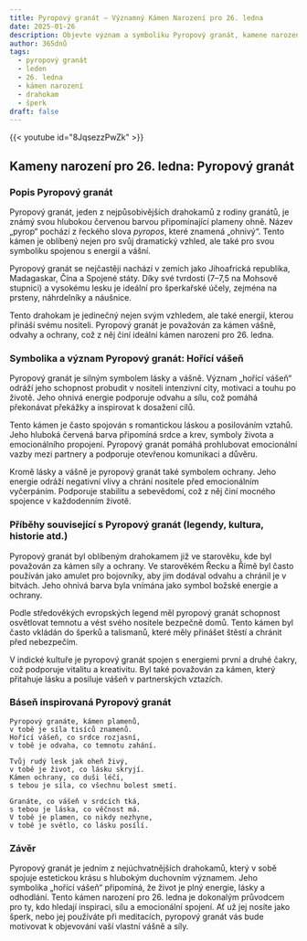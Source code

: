 ```yaml
---
title: Pyropový granát – Významný Kámen Narození pro 26. ledna
date: 2025-01-26
description: Objevte význam a symboliku Pyropový granát, kamene narození pro 26. ledna, který symbolizuje Hořící vášeň. Přečtěte si legendy a inspirující příběhy.
author: 365dnů
tags:
  - pyropový granát
  - leden
  - 26. ledna
  - kámen narození
  - drahokam
  - šperk
draft: false
---
```


{{< youtube id="8JqsezzPwZk" >}}


## Kameny narození pro 26. ledna: Pyropový granát

### Popis Pyropový granát

Pyropový granát, jeden z nejpůsobivějších drahokamů z rodiny granátů, je známý svou hlubokou červenou barvou připomínající plameny ohně. Název „pyrop“ pochází z řeckého slova _pyropos_, které znamená „ohnivý“. Tento kámen je oblíbený nejen pro svůj dramatický vzhled, ale také pro svou symboliku spojenou s energií a vášní.

Pyropový granát se nejčastěji nachází v zemích jako Jihoafrická republika, Madagaskar, Čína a Spojené státy. Díky své tvrdosti (7–7,5 na Mohsově stupnici) a vysokému lesku je ideální pro šperkařské účely, zejména na prsteny, náhrdelníky a náušnice.

Tento drahokam je jedinečný nejen svým vzhledem, ale také energií, kterou přináší svému nositeli. Pyropový granát je považován za kámen vášně, odvahy a ochrany, což z něj činí ideální kámen narození pro 26. ledna.

### Symbolika a význam Pyropový granát: Hořící vášeň

Pyropový granát je silným symbolem lásky a vášně. Význam „hořící vášeň“ odráží jeho schopnost probudit v nositeli intenzivní city, motivaci a touhu po životě. Jeho ohnivá energie podporuje odvahu a sílu, což pomáhá překonávat překážky a inspirovat k dosažení cílů.

Tento kámen je často spojován s romantickou láskou a posilováním vztahů. Jeho hluboká červená barva připomíná srdce a krev, symboly života a emocionálního propojení. Pyropový granát pomáhá prohlubovat emocionální vazby mezi partnery a podporuje otevřenou komunikaci a důvěru.

Kromě lásky a vášně je pyropový granát také symbolem ochrany. Jeho energie odráží negativní vlivy a chrání nositele před emocionálním vyčerpáním. Podporuje stabilitu a sebevědomí, což z něj činí mocného spojence v každodenním životě.

### Příběhy související s Pyropový granát (legendy, kultura, historie atd.)

Pyropový granát byl oblíbeným drahokamem již ve starověku, kde byl považován za kámen síly a ochrany. Ve starověkém Řecku a Římě byl často používán jako amulet pro bojovníky, aby jim dodával odvahu a chránil je v bitvách. Jeho ohnivá barva byla vnímána jako symbol božské energie a ochrany.

Podle středověkých evropských legend měl pyropový granát schopnost osvětlovat temnotu a vést svého nositele bezpečně domů. Tento kámen byl často vkládán do šperků a talismanů, které měly přinášet štěstí a chránit před nebezpečím.

V indické kultuře je pyropový granát spojen s energiemi první a druhé čakry, což podporuje vitalitu a kreativitu. Byl také považován za kámen, který přitahuje lásku a posiluje vášeň v partnerských vztazích.

### Báseň inspirovaná Pyropový granát

```
Pyropový granáte, kámen plamenů,  
v tobě je síla tisíců znamenů.  
Hořící vášeň, co srdce rozjasní,  
v tobě je odvaha, co temnotu zahání.  

Tvůj rudý lesk jak oheň živý,  
v tobě je život, co lásku skryjí.  
Kámen ochrany, co duši léčí,  
s tebou je síla, co všechnu bolest smetí.  

Granáte, co vášeň v srdcích tká,  
s tebou je láska, co věčnost má.  
V tobě je plamen, co nikdy nezhyne,  
v tobě je světlo, co lásku posílí.  
```

### Závěr

Pyropový granát je jedním z nejúchvatnějších drahokamů, který v sobě spojuje estetickou krásu s hlubokým duchovním významem. Jeho symbolika „hořící vášeň“ připomíná, že život je plný energie, lásky a odhodlání. Tento kámen narození pro 26. ledna je dokonalým průvodcem pro ty, kdo hledají inspiraci, sílu a emocionální spojení. Ať už jej nosíte jako šperk, nebo jej používáte při meditacích, pyropový granát vás bude motivovat k objevování vaší vlastní vášně a síly.